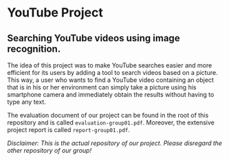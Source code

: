 # YouTube Project

## Searching YouTube videos using image recognition.

The idea of this project was to make YouTube searches easier and more 
efficient for its users by adding a tool to search videos based on a picture. 
This way, a user who wants to find a YouTube video containing an object that is 
in his or her environment can simply take a picture using his smartphone camera 
and immediately obtain the results without having to type any text. 

The evaluation document of our project can be found in the root of this repository
and is called `evaluation-group01.pdf`. Moreover, the extensive project report is called
`report-group01.pdf`.

*Disclaimer: This is the actual repository of our project. 
Please disregard the other repository of our group!*